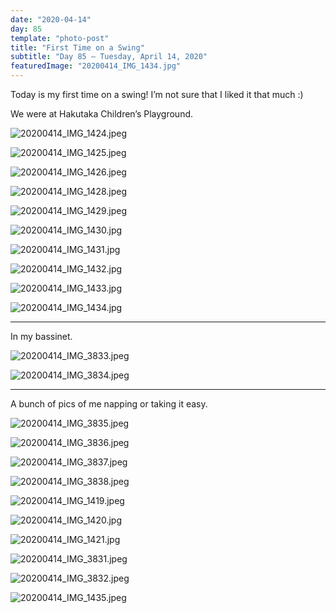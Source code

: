 ```yaml
---
date: "2020-04-14"
day: 85
template: "photo-post"
title: "First Time on a Swing"
subtitle: "Day 85 – Tuesday, April 14, 2020"
featuredImage: "20200414_IMG_1434.jpg"
---
```


Today is my first time on a swing! I’m not sure that I liked it that much :)

We were at Hakutaka Children’s Playground.

![20200414_IMG_1424.jpeg](20200414_IMG_1424.jpeg)

![20200414_IMG_1425.jpeg](20200414_IMG_1425.jpeg)

![20200414_IMG_1426.jpeg](20200414_IMG_1426.jpeg)

![20200414_IMG_1428.jpeg](20200414_IMG_1428.jpeg)

![20200414_IMG_1429.jpeg](20200414_IMG_1429.jpeg)

![20200414_IMG_1430.jpg](20200414_IMG_1430.jpg)

![20200414_IMG_1431.jpg](20200414_IMG_1431.jpg)

![20200414_IMG_1432.jpg](20200414_IMG_1432.jpg)

![20200414_IMG_1433.jpg](20200414_IMG_1433.jpg)

![20200414_IMG_1434.jpg](20200414_IMG_1434.jpg)

<hr />

In my bassinet.

![20200414_IMG_3833.jpeg](20200414_IMG_3833.jpeg)

![20200414_IMG_3834.jpeg](20200414_IMG_3834.jpeg)

<hr />

A bunch of pics of me napping or taking it easy.

![20200414_IMG_3835.jpeg](20200414_IMG_3835.jpeg)

![20200414_IMG_3836.jpeg](20200414_IMG_3836.jpeg)

![20200414_IMG_3837.jpeg](20200414_IMG_3837.jpeg)

![20200414_IMG_3838.jpeg](20200414_IMG_3838.jpeg)

![20200414_IMG_1419.jpeg](20200414_IMG_1419.jpeg)

![20200414_IMG_1420.jpg](20200414_IMG_1420.jpg)

![20200414_IMG_1421.jpg](20200414_IMG_1421.jpg)

![20200414_IMG_3831.jpeg](20200414_IMG_3831.jpeg)

![20200414_IMG_3832.jpeg](20200414_IMG_3832.jpeg)

![20200414_IMG_1435.jpeg](20200414_IMG_1435.jpeg)
